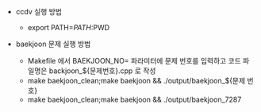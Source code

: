 - ccdv 실행 방법
  - export PATH=$PATH:$PWD

- baekjoon 문제 실행 방법
  - Makefile 에서 BAEKJOON_NO= 파라미터에 문제 번호를 입력하고 코드 파일명은 backjoon_${문제번호}.cpp 로 작성
  - make baekjoon_clean;make baekjoon && ./output/baekjoon_${문제 번호}
  - make baekjoon_clean;make baekjoon && ./output/baekjoon_7287